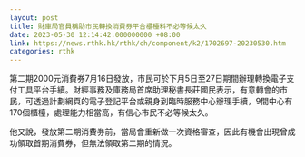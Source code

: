 ```yaml
---
layout: post
title: 財庫局官員稱助市民轉換消費券平台櫃檯料不必等候太久
date: 2023-05-30 12:14:42.000000000 +08:00
link: https://news.rthk.hk/rthk/ch/component/k2/1702697-20230530.htm
categories: rthk
---
```


第二期2000元消費券7月16日發放，市民可於下月5日至27日期間辦理轉換電子支付工具平台手續。財經事務及庫務局首席助理秘書長莊國民表示，有意轉會的市民，可透過計劃網頁的電子登記平台或親身到臨時服務中心辦理手續，9間中心有170個櫃檯，處理能力相當高，有信心市民不必等候太久。

他又說，發放第二期消費券前，當局會重新做一次資格審查，因此有機會出現曾成功領取首期消費券，但無法領取第二期的情況。
